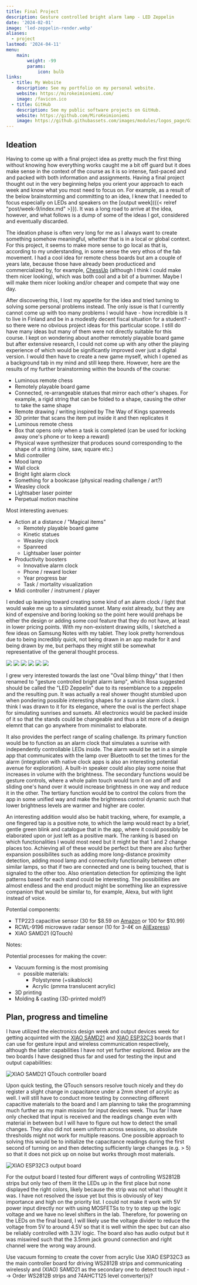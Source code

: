 ```yaml
---
title: Final Project
description: Gesture controlled bright alarm lamp - LED Zeppelin
date: '2024-02-01'
image: 'led-zeppelin-render.webp'
aliases:
  - project
lastmod: '2024-04-11'
menu:
    main: 
        weight: -99
        params:
            icon: bulb
links:
  - title: My Website
    description: See my portfolio on my personal website.
    website: https://mirokeimioniemi.com/
    image: /favicon.ico
  - title: GitHub
    description: See my public software projects on GitHub.
    website: https://github.com/MiroKeimioniemi
    image: https://github.githubassets.com/images/modules/logos_page/GitHub-Mark.png
---
```


## Ideation

Having to come up with a final project idea as pretty much the first thing without knowing how everything works caught me a bit off guard but it does make sense in the context of the course as it is so intense, fast-paced and and packed with both information and assignments. Having a final project thought out in the very beginning helps you orient your approach to each week and know what you most need to focus on. For example, as a result of the below brainstorming and committing to an idea, I knew that I needed to focus especially on LEDs and speakers on the [output week]({{< relref "post/week-9/index.md" >}}). It was a long road to arrive at the idea, however, and what follows is a dump of some of the ideas I got, considered and eventually discarded.

The ideation phase is often very long for me as I always want to create something somehow meaningful, whether that is in a local or global context. For this project, it seems to make more sense to go local as that is, according to my understanding, in some sense the very ethos of the fab movement. I had a cool idea for remote chess boards but am a couple of years late, because those have already been producticed and commercialized by, for example, [ChessUp](https://playchessup.com/en-eu) (although I think I could make them nicer looking), which was both cool and a bit of a bummer. Maybe I will make them nicer looking and/or cheaper and compete that way one day.

After discovering this, I lost my appetite for the idea and tried turning to solving some personal problems instead. The only issue is that I currently cannot come up with too many problems I would have - how incredible is it to live in Finland and be in a modestly decent fiscal situation for a student? - so there were no obvious project ideas for this particular scope. I still do have many ideas but many of them were not directly suitable for this course. I kept on wondering about another remotely playable board game but after extensive research, I could not come up with any other the playing experience of which would be significantly improved over just a digital version. I would then have to create a new game myself, which I opened as a background tab in my mind and still keep there. However, here are the results of my further brainstorming within the bounds of the course:

- Luminous remote chess
- Remotely playable board game
- Connected, re-arrangeable statues that mirror each other's shapes. For example, a rigid string that can be folded to a shape, causing the other to take the same shape
- Remote drawing / writing inspired by The Way of Kings spanreeds
- 3D printer that scans the item put inside it and then replicates it
- Luminous remote chess
- Box that opens only when a task is completed (can be used for locking away one's phone or to keep a reward)
- Physical wave synthesizer that produces sound corresponding to the shape of a string (sine, saw, square etc.)
- Midi controller
- Mood lamp
- Wall clock
- Bright light alarm clock
- Something for a bookcase (physical reading challenge / art?)
- Weasley clock
- Lightsaber laser pointer
- Perpetual motion machine

Most interesting avenues:

- Action at a distance / "Magical items”
    - Remotely playable board game
    - Kinetic statues
    - Weasley clock
    - Spanreed
    - Lightsaber laser pointer
- Productivity boosters
    - Innovative alarm clock
    - Phone / reward locker
    - Year progress bar
    - Task / mortality visualization
- Midi controller / instrument / player

I ended up leaning toward creating some kind of an alarm clock / light that would wake me up to a simulated sunset. Many exist already, but they are kind of expensive and boring looking so the point here would prehaps be either the design or adding some cool feature that they do not have, at least in lower pricing points. With my non-existent drawing skills, I sketched a few ideas on Samsung Notes with my tablet. They look pretty horrendous due to being incredibly quick, not being drawn in an app made for it and being drawn by me, but perhaps they might still be somewhat representative of the general thought process.

![](sketch-1.webp)
![](sketch-2.webp)
![](sketch-3.webp)
![](sketch-4.webp)
![](sketch-5.webp)
![](sketch-6.webp)

I grew very interested towards the last one "Oval blimp thingy" that I then renamed to "gesture controlled bright alarm lamp", which Rosa suggested should be called the "LED Zeppelin" due to its resemblance to a zeppelin and the resulting pun. It was actually a real shower thought stumbled upon when pondering possible interesting shapes for a sunrise alarm clock. I think I was drawn to it for its elegance, where the oval is the perfect shape for simulating sunrises and sunsets. All electronics would be packed inside of it so that the stands could be changeable and thus a bit more of a design elemnt that can go anywhere from minimalist to elaborate. 

It also provides the perfect range of scaling challenge. Its primary function would be to function as an alarm clock that simulates a sunrise with independently controllable LEDs inside. The alarm would be set in a simple app that communicates with the lamp over Bluetooth to set the times for the alarm (integration with native clock apps is also an interesting potential avenue for exploration). A built-in speaker could also play some noise that increases in volume with the brightness. The secondary functions would be gesture controls, where a whole palm touch would turn it on and off and sliding one's hand over it would increase brightness in one way and reduce it in the other. The tertiary function would be to control the colors from the app in some unified way and make the brightness control dynamic such that lower brightness levels are warmer and higher are cooler.

An interesting addition would also be habit tracking, where, for example, a one fingered tap is a positive note, to which the lamp would react by a brief, gentle green blink and catalogue that in the app, where it could possibly be elaborated upon or just left as a positive mark. The ranking is based on which functionalities I would most need but it might be that 1 and 2 change places too. Achieving all of these would be perfect but there are also further expansion possibilites such as adding more long-distance proximity detection, adding mood lamp and connectivity functionality between other similar lamps, so that if two are connected and one is being touched, that is signaled to the other too. Also orientation detection for optimizing the light patterns based for each stand could be interesting. The possibilities are almost endless and the end product might be something like an expressive companion that would be similar to, for example, Alexa, but with light instead of voice.

Potential components:

- TTP223 capacitive sensor (30 for $8.59 on [Amazon](https://www.amazon.com/ALAMSCN-TTP223-Capacitive-Locking-Arduino/dp/B0BJDJP1ZR?th=1) or 100 for $10.99)
- RCWL-9196 microwave radar sensor (10 for 3-4€ on [AliExpress](https://www.aliexpress.com/item/1005004991510841.html?spm=a2g0o.detail.pcDetailTopMoreOtherSeller.2.293ey2yqy2yqlE&gps-id=pcDetailTopMoreOtherSeller&scm=1007.40050.354490.0&scm_id=1007.40050.354490.0&scm-url=1007.40050.354490.0&pvid=dc574ca4-b32f-4aac-8885-e2c47e0f1d27&_t=gps-id:pcDetailTopMoreOtherSeller,scm-url:1007.40050.354490.0,pvid:dc574ca4-b32f-4aac-8885-e2c47e0f1d27,tpp_buckets:668%232846%238114%231999&pdp_npi=4%40dis%21EUR%210.36%210.28%21%21%210.38%210.30%21%40210318c317070893569726894eab04%2112000031266085716%21rec%21FI%21%21AB&utparam-url=scene%3ApcDetailTopMoreOtherSeller%7Cquery_from%3A))
- XIAO SAMD21 (QTouch)




Notes:

Potential processes for making the cover:
- Vacuum forming is the most promising
  - possible materials:
    - Polystyrene (+sikablock)
    - Acrylic (pmma translucent acrylic)
- 3D printing
- Molding & casting (3D-printed mold?)


## Plan, progress and timeline

I have utilized the electronics design week and output devices week for getting acquinted with the [XIAO SAMD21](https://wiki.seeedstudio.com/Seeeduino-XIAO/) and [XIAO ESP32C3](https://wiki.seeedstudio.com/XIAO_ESP32C3_Getting_Started/) boards that I can use for gesture input and wireless communication respectively, although the latter capabilities I have not yet further explored. Below are the two boards I have designed thus far and used for testing the input and output capabilities:

![XIAO SAMD21 QTouch controller board](xiao-samd21-qtouch-board.webp)

Upon quick testing, the QTouch sensors resolve touch nicely and they do register a slight change in capacitance under a 2mm sheet of acrylic as well. I will still have to conduct more testing by connecting different capacitive materials to the board and I am planning to take the programming much further as my main mission for input devices week. Thus far I have only checked that input is received and the readings change even with material in between but I will have to figure out how to detect the small changes. They also did not seem uniform across sessions, so absolute thresholds might not work for multiple reasons. One possible approach to solving this would be to initialize the capacitance readings during the first second of turning on and then detecting sufficiently large changes (e.g. > 5) so that it does not pick up on noise but works through most materials.

![XIAO ESP32C3 output board](output-board.webp)

For the output board I tested four different ways of controlling WS2812B strips but only two of them lit the LEDs up in the first place but none displayed the right colors, likely because the strip was not what I thought it was. I have not resolved the issue yet but this is obviously of key importance and high on the priority list. I could not make it work with 5V power input directly nor with using MOSFETSs to try to step up the logic voltage and we have no level shifters in the lab. Therefore, for powering on the LEDs on the final board, I will likely use the voltage divider to reduce the voltage from 5V to around 4.5V so that it is well within the spec but can also be reliably controlled with 3.3V logic. The board also has audio output but it was miswired such that the 3.5mm jack ground connection and right channel were the wrong way around. 

Use vacuum forming to create the cover from acrylic
Use XIAO ESP32C3 as the main controller board for driving WS2812B strips and communicating wirelessly and (XIAO) SAMD21 as the secondary one to detect touch input
--> Order WS2812B strips and 74AHCT125 level converter(s)?





























































